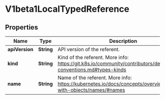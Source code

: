 
# V1beta1LocalTypedReference

## Properties
Name | Type | Description | Notes
------------ | ------------- | ------------- | -------------
**apiVersion** | **String** | API version of the referent. |  [optional]
**kind** | **String** | Kind of the referent. More info: https://git.k8s.io/community/contributors/devel/api-conventions.md#types-kinds |  [optional]
**name** | **String** | Name of the referent. More info: https://kubernetes.io/docs/concepts/overview/working-with-objects/names/#names |  [optional]



